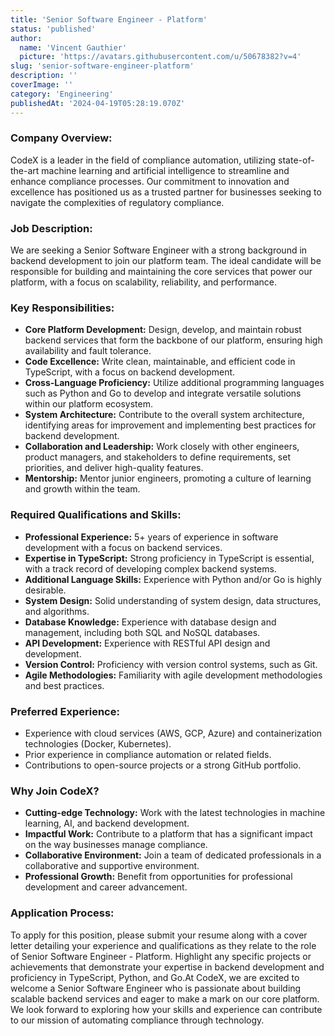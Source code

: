 ```yaml
---
title: 'Senior Software Engineer - Platform'
status: 'published'
author:
  name: 'Vincent Gauthier'
  picture: 'https://avatars.githubusercontent.com/u/50678382?v=4'
slug: 'senior-software-engineer-platform'
description: ''
coverImage: ''
category: 'Engineering'
publishedAt: '2024-04-19T05:28:19.070Z'
---
```


### **Company Overview:**

CodeX is a leader in the field of compliance automation, utilizing state-of-the-art machine learning and artificial intelligence to streamline and enhance compliance processes. Our commitment to innovation and excellence has positioned us as a trusted partner for businesses seeking to navigate the complexities of regulatory compliance.

### Job Description:

We are seeking a Senior Software Engineer with a strong background in backend development to join our platform team. The ideal candidate will be responsible for building and maintaining the core services that power our platform, with a focus on scalability, reliability, and performance.

### Key Responsibilities:

- **Core Platform Development:** Design, develop, and maintain robust backend services that form the backbone of our platform, ensuring high availability and fault tolerance.
- **Code Excellence:** Write clean, maintainable, and efficient code in TypeScript, with a focus on backend development.
- **Cross-Language Proficiency:** Utilize additional programming languages such as Python and Go to develop and integrate versatile solutions within our platform ecosystem.
- **System Architecture:** Contribute to the overall system architecture, identifying areas for improvement and implementing best practices for backend development.
- **Collaboration and Leadership:** Work closely with other engineers, product managers, and stakeholders to define requirements, set priorities, and deliver high-quality features.
- **Mentorship:** Mentor junior engineers, promoting a culture of learning and growth within the team.

### **Required Qualifications and Skills:**

- **Professional Experience:** 5+ years of experience in software development with a focus on backend services.
- **Expertise in TypeScript:** Strong proficiency in TypeScript is essential, with a track record of developing complex backend systems.
- **Additional Language Skills:** Experience with Python and/or Go is highly desirable.
- **System Design:** Solid understanding of system design, data structures, and algorithms.
- **Database Knowledge:** Experience with database design and management, including both SQL and NoSQL databases.
- **API Development:** Experience with RESTful API design and development.
- **Version Control:** Proficiency with version control systems, such as Git.
- **Agile Methodologies:** Familiarity with agile development methodologies and best practices.

### **Preferred Experience:**

- Experience with cloud services (AWS, GCP, Azure) and containerization technologies (Docker, Kubernetes).
- Prior experience in compliance automation or related fields.
- Contributions to open-source projects or a strong GitHub portfolio.

### **Why Join CodeX?**

- **Cutting-edge Technology:** Work with the latest technologies in machine learning, AI, and backend development.
- **Impactful Work:** Contribute to a platform that has a significant impact on the way businesses manage compliance.
- **Collaborative Environment:** Join a team of dedicated professionals in a collaborative and supportive environment.
- **Professional Growth:** Benefit from opportunities for professional development and career advancement.

### **Application Process:**

To apply for this position, please submit your resume along with a cover letter detailing your experience and qualifications as they relate to the role of Senior Software Engineer - Platform. Highlight any specific projects or achievements that demonstrate your expertise in backend development and proficiency in TypeScript, Python, and Go.At CodeX, we are excited to welcome a Senior Software Engineer who is passionate about building scalable backend services and eager to make a mark on our core platform. We look forward to exploring how your skills and experience can contribute to our mission of automating compliance through technology.